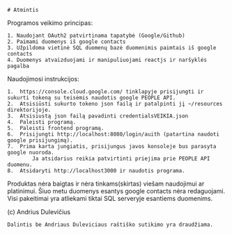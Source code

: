	# Atmintis

Programos veikimo principas:

	1. Naudojant OAuth2 patvirtinama tapatybė (Google/Github)
	2. Paimami duomenys iš google contacts
	3. Užpildoma vietinė SQL duomenų bazė duomenimis paimtais iš google contacts
	4. Duomenys atvaizduojami ir manipuliuojami reactjs ir naršyklės pagalba 
	
	
Naudojimosi instrukcijos:

	1.  https://console.cloud.google.com/ tinklapyje prisijungti ir sukurti tokeną su teisėmis naudotis google PEOPLE API. 
	2.	Atsisiūsti sukurto tokeno json failą ir patalpinti jį ~/resources direktorijoje.
	3.	Atsisiustą json failą pavadinti credentialsVEIKIA.json
	4.	Paleisti programą.
	5.  Paleisti frontend programą.
	6.	Prisijungti http://localhost:8080/login/auith (patartina naudoti google prisijungimą).
	7.	Prima karta jungiatis, prisijungus javos konsoleje bus parasyta google nuoroda. 
		    Ja atsidarius reikia patvirtinti priejima prie PEOPLE API duomenu.
	8.	Atsidaryti http://localhost3000 ir naudotis programa.
			
Produktas nėra baigtas ir nėra tinkams(skirtas) viešam naudojimui ar platinimui.
Šiuo metu duomenys esantys google contacts nėra redaguojami. 
	Visi pakeitimai yra atliekami tiktai SQL serveryje esantiems duomenims.
		
(c) Andrius Dulevičius

    Dalintis be Andriaus Duleviciaus raštiško sutikimo yra draudžiama.
